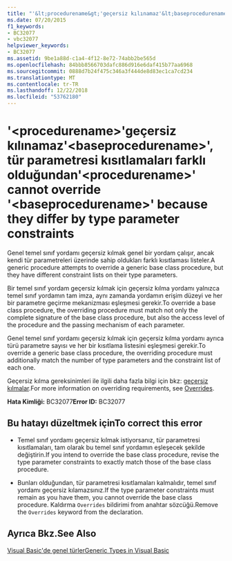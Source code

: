 ```yaml
---
title: "'&lt;procedurename&gt;'geçersiz kılınamaz'&lt;baseprocedurename&gt;', tür parametresi kısıtlamaları farklı olduğundan"
ms.date: 07/20/2015
f1_keywords:
- BC32077
- vbc32077
helpviewer_keywords:
- BC32077
ms.assetid: 9be1a88d-c1a4-4f12-8e72-74abb2be565d
ms.openlocfilehash: 84bbb8566703dafc886d916e6daf415b77aa6968
ms.sourcegitcommit: 0888d7b24f475c346a3f444de8d83ec1ca7cd234
ms.translationtype: MT
ms.contentlocale: tr-TR
ms.lasthandoff: 12/22/2018
ms.locfileid: "53762180"
---
```

# <a name="ltprocedurenamegt-cannot-override-ltbaseprocedurenamegt-because-they-differ-by-type-parameter-constraints"></a><span data-ttu-id="d4110-102">'&lt;procedurename&gt;'geçersiz kılınamaz'&lt;baseprocedurename&gt;', tür parametresi kısıtlamaları farklı olduğundan</span><span class="sxs-lookup"><span data-stu-id="d4110-102">'&lt;procedurename&gt;' cannot override '&lt;baseprocedurename&gt;' because they differ by type parameter constraints</span></span>
<span data-ttu-id="d4110-103">Genel temel sınıf yordamı geçersiz kılmak genel bir yordam çalışır, ancak kendi tür parametreleri üzerinde sahip oldukları farklı kısıtlaması listeler.</span><span class="sxs-lookup"><span data-stu-id="d4110-103">A generic procedure attempts to override a generic base class procedure, but they have different constraint lists on their type parameters.</span></span>  
  
 <span data-ttu-id="d4110-104">Bir temel sınıf yordam geçersiz kılmak için geçersiz kılma yordamı yalnızca temel sınıf yordamın tam imza, aynı zamanda yordamın erişim düzeyi ve her bir parametre geçirme mekanizması eşleşmesi gerekir.</span><span class="sxs-lookup"><span data-stu-id="d4110-104">To override a base class procedure, the overriding procedure must match not only the complete signature of the base class procedure, but also the access level of the procedure and the passing mechanism of each parameter.</span></span>  
  
 <span data-ttu-id="d4110-105">Genel temel sınıf yordamı geçersiz kılmak için geçersiz kılma yordamı ayrıca türü parametre sayısı ve her bir kısıtlama listesini eşleşmesi gerekir.</span><span class="sxs-lookup"><span data-stu-id="d4110-105">To override a generic base class procedure, the overriding procedure must additionally match the number of type parameters and the constraint list of each one.</span></span>  
  
 <span data-ttu-id="d4110-106">Geçersiz kılma gereksinimleri ile ilgili daha fazla bilgi için bkz: [geçersiz kılmalar](../../visual-basic/language-reference/modifiers/overrides.md).</span><span class="sxs-lookup"><span data-stu-id="d4110-106">For more information on overriding requirements, see [Overrides](../../visual-basic/language-reference/modifiers/overrides.md).</span></span>  
  
 <span data-ttu-id="d4110-107">**Hata Kimliği:** BC32077</span><span class="sxs-lookup"><span data-stu-id="d4110-107">**Error ID:** BC32077</span></span>  
  
## <a name="to-correct-this-error"></a><span data-ttu-id="d4110-108">Bu hatayı düzeltmek için</span><span class="sxs-lookup"><span data-stu-id="d4110-108">To correct this error</span></span>  
  
-   <span data-ttu-id="d4110-109">Temel sınıf yordamı geçersiz kılmak istiyorsanız, tür parametresi kısıtlamaları, tam olarak bu temel sınıf yordamın eşleşecek şekilde değiştirin.</span><span class="sxs-lookup"><span data-stu-id="d4110-109">If you intend to override the base class procedure, revise the type parameter constraints to exactly match those of the base class procedure.</span></span>  
  
-   <span data-ttu-id="d4110-110">Bunları olduğundan, tür parametresi kısıtlamaları kalmalıdır, temel sınıf yordamı geçersiz kılamazsınız.</span><span class="sxs-lookup"><span data-stu-id="d4110-110">If the type parameter constraints must remain as you have them, you cannot override the base class procedure.</span></span> <span data-ttu-id="d4110-111">Kaldırma `Overrides` bildirimi from anahtar sözcüğü.</span><span class="sxs-lookup"><span data-stu-id="d4110-111">Remove the `Overrides` keyword from the declaration.</span></span>  
  
## <a name="see-also"></a><span data-ttu-id="d4110-112">Ayrıca Bkz.</span><span class="sxs-lookup"><span data-stu-id="d4110-112">See Also</span></span>  
 [<span data-ttu-id="d4110-113">Visual Basic'de genel türler</span><span class="sxs-lookup"><span data-stu-id="d4110-113">Generic Types in Visual Basic</span></span>](../../visual-basic/programming-guide/language-features/data-types/generic-types.md)
